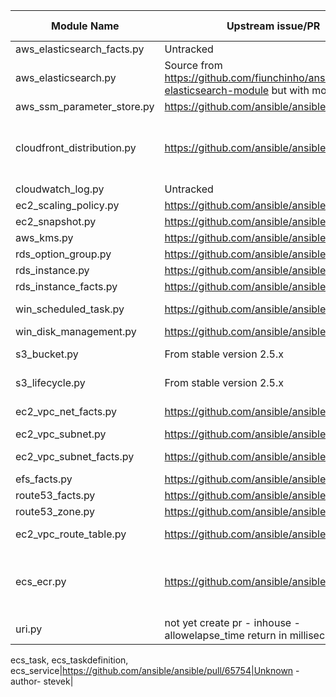 Module Name                      | Upstream issue/PR                             | Status (at 26/09/2017)
---------------------------------|-----------------------------------------------|-----------------------
aws_elasticsearch_facts.py       | Untracked                                     | Untracked
aws_elasticsearch.py             | Source from https://github.com/fiunchinho/ansible-aws-elasticsearch-module but with modifications | Untracked
aws_ssm_parameter_store.py       | https://github.com/ansible/ansible/pull/43020 | Unmerged
cloudfront_distribution.py       | https://github.com/ansible/ansible/pull/31284 | Merged some errors. Keep this one until fully tested
cloudwatch_log.py                | Untracked                                     | Untracked
ec2_scaling_policy.py            | https://github.com/ansible/ansible/pull/26476 | Unmerged
ec2_snapshot.py                  | https://github.com/ansible/ansible/pull/22394 | Unmerged
aws_kms.py                       | https://github.com/ansible/ansible/pull/31960 | Unmerged
rds_option_group.py              | https://github.com/ansible/ansible/pull/25290 | Unmerged
rds_instance.py	                 | https://github.com/ansible/ansible/pull/30746 | Unmerged
rds_instance_facts.py	           | https://github.com/ansible/ansible/pull/26598 | Unmerged
win_scheduled_task.py            | https://github.com/ansible/ansible/pull/28995 | Merged to devel
win_disk_management.py           | https://github.com/ansible/ansible/pull/27634 | Unmerged
s3_bucket.py                     | From stable version 2.5.x                     | Bug since 2.6.x
s3_lifecycle.py                  | From stable version 2.5.x                     | Bug since 2.5.x
ec2_vpc_net_facts.py             | https://github.com/ansible/ansible/pull/25375 | Available in 2.5      |
ec2_vpc_subnet.py                | https://github.com/ansible/ansible/pull/31870 | Unmerged              |
ec2_vpc_subnet_facts.py          | https://github.com/ansible/ansible/pull/25374 | Available in 2.5      |
efs_facts.py                     | https://github.com/ansible/ansible/pull/31817 | Unmerged              |
route53_facts.py                 | https://github.com/ansible/ansible/pull/31860 | Unmerged              |
route53_zone.py                  | https://github.com/ansible/ansible/pull/21646 | Unmerged              |
ec2_vpc_route_table.py           | https://github.com/ansible/ansible/pull/37010 | Merged to devel       |
ecs_ecr.py                       | https://github.com/ansible/ansible/pull/32137 | Unknown - Added lifecycle policy feature |
uri.py                           | not yet create pr - inhouse - allowelapse_time return in millisec  | Unknown
ecs_task, ecs_taskdefinition,
ecs_service|https://github.com/ansible/ansible/pull/65754|Unknown - author-
stevek|
